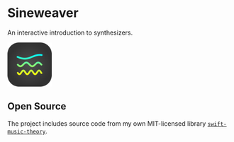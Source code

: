 # Sineweaver

An interactive introduction to synthesizers.

<img alt="Logo" src="Icons/AppIconRounded.svg" width="100">

## Open Source

The project includes source code from my own MIT-licensed library [`swift-music-theory`](https://github.com/fwcd/swift-music-theory).
